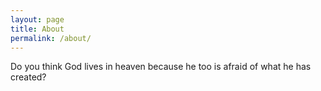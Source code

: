 ```yaml
---
layout: page
title: About
permalink: /about/
---
```


Do you think God lives in heaven because he too is afraid of what he has created?
